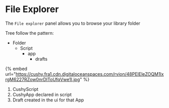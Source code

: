 # File Explorer

The `File explorer` panel allows you to browse your library folder

Tree follow the pattern:

* Folder
  * Script
    * app
      * drafts



{% embed url="https://cushy.fra1.cdn.digitaloceanspaces.com/rvion/48PEIEleZOQM1IxrgM6227RZow0nrDIToUfqVwe1I.jpg" %}

1. CushyScript
2. CushyApp declared in script
3. Draft created in the ui for that App
